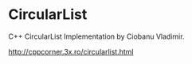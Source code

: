 # CircularList
C++ CircularList Implementation by Ciobanu Vladimir.

http://cppcorner.3x.ro/circularlist.html
